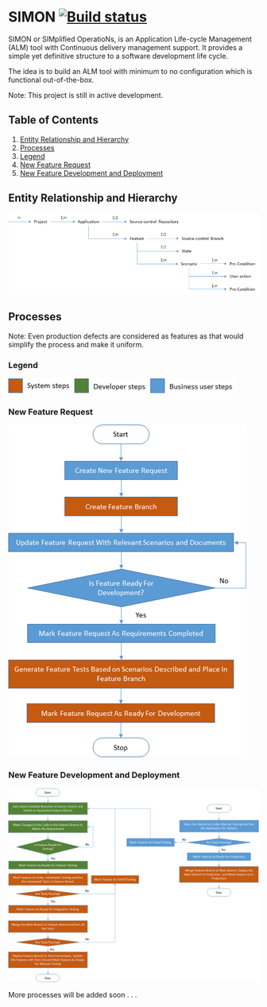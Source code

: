 # SIMON [![Build status](https://ci.appveyor.com/api/projects/status/yfgjd8a0s918f7ge)](https://ci.appveyor.com/project/mrshridhara/simon) #

SIMON or SIMplified OperatioNs, is an Application Life-cycle Management (ALM) tool with Continuous delivery management support. It provides a simple yet definitive structure to a software development life cycle.

The idea is to build an ALM tool with minimum to no configuration which is functional out-of-the-box.

Note: This project is still in active development.

## Table of Contents
1. [Entity Relationship and Hierarchy](#entity-relationship-and-hierarchy)
1. [Processes](#processes)
 1. [Legend](#legend)
 1. [New Feature Request](#new-feature-request)
 1. [New Feature Development and Deployment](#new-feature-development-and-deployment)

## Entity Relationship and Hierarchy

![Entity Hierarchy](Assets/entity-hierarchy.png)

## Processes

Note: Even production defects are considered as features as that would simplify the process and make it uniform.

### Legend

![Legend](Assets/process-legend.png)

### New Feature Request

![New Feature Request](Assets/new-feature-request-process.png)

### New Feature Development and Deployment

![New Feature Development](Assets/new-feature-development-process.png)

More processes will be added soon . . .
